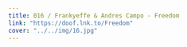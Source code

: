 ```yaml
---
title: 016 / Frankyeffe & Andres Campo - Freedom
link: "https://doof.lnk.to/Freedom"
cover: "../../img/16.jpg"
---
```

